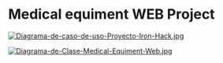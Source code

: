 # Medical equiment WEB Project

[![Diagrama-de-caso-de-uso-Proyecto-Iron-Hack.jpg](https://i.postimg.cc/V6sVkC3z/Diagrama-de-caso-de-uso-Proyecto-Iron-Hack.jpg)](https://postimg.cc/R38RPNSY)

[![Diagrama-de-Clase-Medical-Equiment-Web.jpg](https://i.postimg.cc/mZ55ThVG/Diagrama-de-Clase-Medical-Equiment-Web.jpg)](https://postimg.cc/xqLRRfWs)




